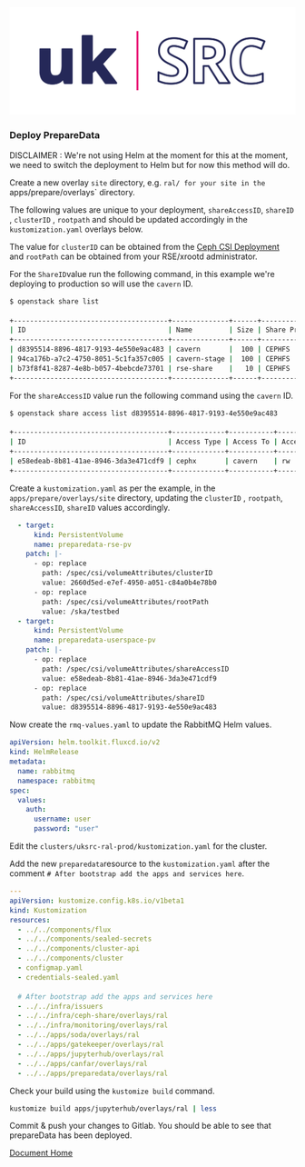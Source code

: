 ![Local Image](images/SKAO_ukSRC_logo_nostrapline_colour_rgb.png)
### Deploy PrepareData

DISCLAIMER : We're not using Helm at the moment for this at the moment, we need to switch the deployment to Helm but for now this method will do.

Create a new overlay `site` directory, e.g. `ral/ for your site in the `apps/prepare/overlays` directory.

The following values are unique to your deployment, `shareAccessID`, `shareID` , `clusterID` , `rootpath` and should be updated accordingly in the `kustomization.yaml` overlays below.

The value for `clusterID` can be obtained from the [Ceph CSI Deployment](docs/deploy-csi-cephfs.md) and `rootPath` can be obtained from your RSE/xrootd administrator.

For the `ShareID`value run the following command, in this example we're deploying to production so will use the `cavern` ID.

  ```sh
  $ openstack share list

+--------------------------------------+--------------+------+-------------+-----------+-----------+-----------------+------+-------------------+
| ID                                   | Name         | Size | Share Proto | Status    | Is Public | Share Type Name | Host | Availability Zone |
+--------------------------------------+--------------+------+-------------+-----------+-----------+-----------------+------+-------------------+
| d8395514-8896-4817-9193-4e550e9ac483 | cavern       |  100 | CEPHFS      | available | False     | cephfs          |      | nova              |
| 94ca176b-a7c2-4750-8051-5c1fa357c005 | cavern-stage |  100 | CEPHFS      | available | False     | cephfs          |      | nova              |
| b73f8f41-8287-4e8b-b057-4bebcde73701 | rse-share    |   10 | CEPHFS      | available | False     | cephfs          |      | nova              |
+--------------------------------------+--------------+------+-------------+-----------+-----------+-----------------+------+-------------------+
```

For the `shareAccessID` value run the following command using the `cavern` ID.

```sh
$ openstack share access list d8395514-8896-4817-9193-4e550e9ac483

+--------------------------------------+-------------+-----------+--------------+--------+-------------+------------------+----------------------------+
| ID                                   | Access Type | Access To | Access Level | State  | Access Key  | Created At       | Updated At                 |
+--------------------------------------+-------------+-----------+--------------+--------+-------------+------------------+----------------------------+
| e58edeab-8b81-41ae-8946-3da3e471cdf9 | cephx       | cavern    | rw           | active | xxxxxxxxxxx | 2024-11-21T14:59 | 2024-11-21T14:59:49.943195 |
+--------------------------------------+-------------+-----------+--------------+--------+-------------+------------------+----------------------------+
```


Create a `kustomization.yaml` as per the example, in the `apps/prepare/overlays/site` directory, updating the `clusterID` , `rootpath`,  `shareAccessID`, `shareID` values accordingly.

```yaml
  - target:
      kind: PersistentVolume
      name: preparedata-rse-pv
    patch: |-
      - op: replace
        path: /spec/csi/volumeAttributes/clusterID
        value: 2660d5ed-e7ef-4950-a051-c84a0b4e78b0
      - op: replace
        path: /spec/csi/volumeAttributes/rootPath
        value: /ska/testbed
  - target:
      kind: PersistentVolume
      name: preparedata-userspace-pv
    patch: |-
      - op: replace
        path: /spec/csi/volumeAttributes/shareAccessID
        value: e58edeab-8b81-41ae-8946-3da3e471cdf9
      - op: replace
        path: /spec/csi/volumeAttributes/shareID
        value: d8395514-8896-4817-9193-4e550e9ac483
```

Now create the `rmq-values.yaml` to update the RabbitMQ Helm values.

```yaml
apiVersion: helm.toolkit.fluxcd.io/v2
kind: HelmRelease
metadata:
  name: rabbitmq
  namespace: rabbitmq
spec:
  values:
    auth:
      username: user
      password: "user"
```

Edit the `clusters/uksrc-ral-prod/kustomization.yaml` for the cluster.

Add the new `preparedata`resource to the `kustomization.yaml` after the comment `# After bootstrap add the apps and services here`.

```yaml
---
apiVersion: kustomize.config.k8s.io/v1beta1
kind: Kustomization
resources:
  - ../../components/flux
  - ../../components/sealed-secrets
  - ../../components/cluster-api
  - ../../components/cluster
  - configmap.yaml
  - credentials-sealed.yaml

  # After bootstrap add the apps and services here
  - ../../infra/issuers
  - ../../infra/ceph-share/overlays/ral
  - ../../infra/monitoring/overlays/ral
  - ../../apps/soda/overlays/ral
  - ../../apps/gatekeeper/overlays/ral
  - ../../apps/jupyterhub/overlays/ral
  - ../../apps/canfar/overlays/ral
  - ../../apps/preparedata/overlays/ral  
```


Check your build using the `kustomize build` command. 

```sh
kustomize build apps/jupyterhub/overlays/ral | less
```

Commit & push your changes to Gitlab. You should be able to see that prepareData has been deployed.

[Document Home](./readme.md)